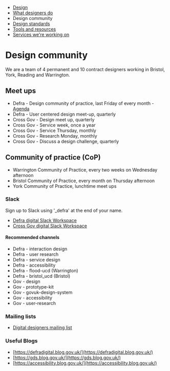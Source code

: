 
<!-- Nav -->
* [Design](/README.md) 
* [What designers do](/design.md)
* Design community
* [Design standards](/standards.md)
* [Tools and resources](/tools-and-resources.md)
* [Services we're working on](/service-teams.md)


# Design community

We are a team of 4 permanent and 10 contract designers working in Bristol, York, Reading and Warrington.

## Meet ups

* Defra - Design community of practice, last Friday of every month - [Agenda](https://docs.google.com/document/d/1Qc1bZ5dbq5SVue0sRhM5-0LDS9H_EFj_EQpWBGip--g/edit?usp=sharing)
* Defra - User centered design meet-up, quarterly 
* Cross Gov - Design meet up, quarterly
* Cross Gov - Service week, once a year 
* Cross Gov - Service Thursday, monthly 
* Cross Gov - Research Monday, monthly 
* Cross Gov - Discuss a design challenge, quarterly  

## Community of practice (CoP)

*  Warrington Community of Practice, every two weeks on Wednesday afternoon 
*  Bristol Community of Practice, every month on Thursday afternoon
*  York Community of Practice, lunchtime meet ups  

### Slack

Sign up to Slack using '_defra' at the end of your name.

* [Defra digital Slack Workspace](https://defra-digital.slack.com/?redir=%2Fmessages%2Fdesign%2F) 
* [Cross Gov digital Slack Workspace](https://ukgovernmentdigital.slack.com) 

#### Recommended channels

* Defra - interaction design
* Defra - user research
* Defra - service design
* Defra - accessibility
* Defra - flood-ucd (Warrington)
* Defra - bristol_ucd (Bristol)
* Gov - design
* Gov - prototype-kit
* Gov - govuk-design-system
* Gov - accessibility
* Gov - user-research


### Mailing lists

* [Digital designers mailing list](https://groups.google.com/a/digital.cabinet-office.gov.uk/forum/?hl=en-GB#!forum/digital-service-designers) 

### Useful Blogs

* [https://defradigital.blog.gov.uk/](https://defradigital.blog.gov.uk/)
* [https://gds.blog.gov.uk/](https://gds.blog.gov.uk/)
* [https://accessibility.blog.gov.uk/](https://accessibility.blog.gov.uk/)
